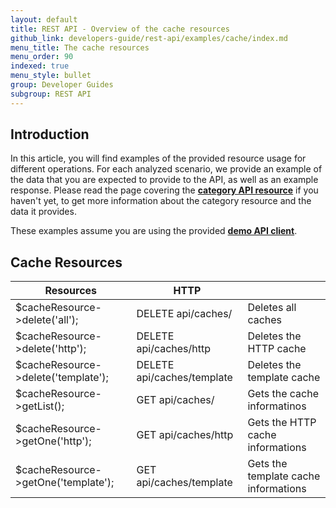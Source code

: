 ```yaml
---
layout: default
title: REST API - Overview of the cache resources
github_link: developers-guide/rest-api/examples/cache/index.md
menu_title: The cache resources
menu_order: 90
indexed: true
menu_style: bullet
group: Developer Guides
subgroup: REST API
---
```


## Introduction

In this article, you will find examples of the provided resource usage for different operations. For each analyzed scenario, we provide an example of the data that you are expected to provide to the API, as well as an example response.
Please read the page covering the **[category API resource](/developers-guide/rest-api/api-resource-categories/)** if you haven't yet, to get more information about the category resource and the data it provides.

These examples assume you are using the provided **[demo API client](/developers-guide/rest-api/#using-the-rest-api-in-your-own-application)**.


## Cache Resources

<table>
    <thead>
    <tr>
        <th>
            <div>Resources</div>
        </th>
        <th >
            <div>HTTP</div>
        </th>
        <th colspan="1">
        </th>
    </tr>
    </thead>
    <tbody>
    <tr>
        <td>
            $cacheResource-&gt;delete('all');
        </td>
        <td>
            DELETE api/caches/
        </td>
        <td colspan="1">
            <div>Deletes all caches</div>
        </td>
    </tr>
    <tr>
        <td>
            $cacheResource-&gt;delete('http');
        </td>
        <td>
            DELETE api/caches/http
        </td>
        <td colspan="1">
            <div>Deletes the HTTP cache</div>
        </td>
    </tr>
    <tr>
        <td>
            $cacheResource-&gt;delete('template');
        </td>
        <td>
            DELETE api/caches/template
        </td>
        <td colspan="1">
            <div>Deletes the template cache</div>
        </td>
    </tr>
    <tr>
        <td>
            $cacheResource-&gt;getList();
        </td>
        <td>
            GET api/caches/
        </td>
        <td colspan="1">
            <div>Gets the cache informatinos</div>
        </td>
    </tr>
    <tr>
        <td colspan="1">
            $cacheResource-&gt;getOne('http'); 
        </td>
        <td colspan="1">
            GET api/caches/http
        </td>
        <td colspan="1">
            <div>Gets the HTTP cache informations</div>
        </td>
    </tr>
    <tr>
        <td colspan="1">
            $cacheResource-&gt;getOne('template');
        </td>
        <td colspan="1">
            GET api/caches/template
        </td>
        <td colspan="1">
            <div>Gets the template cache informations</div>
        </td>
    </tr>
    </tbody>
</table>
